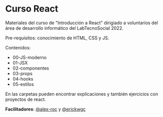 # Curso React

Materiales del curso de "Introducción a React" dirigiado a voluntarios del área de desarrollo informático del LabTecnoSocial 2022.

Pre-requisitos: conocimiento de HTML, CSS y JS.

Contenidos:
- 00-JS-moderno
- 01-JSX
- 02-componentes
- 03-props
- 04-hooks
- 05-estilos

En las carpetas pueden encontrar explicaciones y también ejercicios con proyectos de react.

**Facilitadores**: [@alex-roc](https://github.com/alex-roc) y [@erickwgc](https://github.com/erickwgc)
